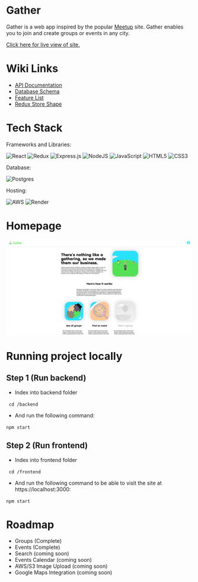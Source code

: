 # Gather

Gather is a web app inspired by the popular [Meetup](https://www.meetup.com) site. Gather enables you to join and create groups or events in any city.

[Click here for live view of site.](https://gather.city)

# Wiki Links
  * [API Documentation](https://github.com/cgrq/Gather/wiki/API-Documentation)
  * [Database Schema](https://github.com/cgrq/Gather/wiki/Database-Schema)
  * [Feature List](https://github.com/cgrq/Gather/wiki/Feature-List)
  * [Redux Store Shape](https://github.com/cgrq/Gather/wiki/Redux-Store-Shape)

# Tech Stack

Frameworks and Libraries:

![React](https://img.shields.io/badge/react-%2320232a.svg?style=for-the-badge&logo=react&logoColor=%2361DAFB) ![Redux](https://img.shields.io/badge/redux-%23593d88.svg?style=for-the-badge&logo=redux&logoColor=white) ![Express.js](https://img.shields.io/badge/express.js-%23404d59.svg?style=for-the-badge&logo=express&logoColor=%2361DAFB) ![NodeJS](https://img.shields.io/badge/node.js-6DA55F?style=for-the-badge&logo=node.js&logoColor=white) ![JavaScript](https://img.shields.io/badge/javascript-%23323330.svg?style=for-the-badge&logo=javascript&logoColor=%23F7DF1E) ![HTML5](https://img.shields.io/badge/html5-%23E34F26.svg?style=for-the-badge&logo=html5&logoColor=white) ![CSS3](https://img.shields.io/badge/css3-%231572B6.svg?style=for-the-badge&logo=css3&logoColor=white)

Database:

![Postgres](https://img.shields.io/badge/postgres-%23316192.svg?style=for-the-badge&logo=postgresql&logoColor=white)

Hosting:

![AWS](https://img.shields.io/badge/AWS-%23FF9900.svg?style=for-the-badge&logo=amazon-aws&logoColor=white) ![Render](https://img.shields.io/badge/Render-%46E3B7.svg?style=for-the-badge&logo=render&logoColor=white)


# Homepage

![landing page](assets/docs/gather-ui.png)

# Running project locally

## Step 1 (Run backend)
* Index into backend folder

``` cd /backend```

* And run the following command:

``` npm start ```
## Step 2 (Run frontend)
* Index into frontend folder

``` cd /frontend```

* And run the following command to be able to visit the site at https://localhost:3000:

``` npm start ```


# Roadmap

  * Groups (Complete)
  * Events (Complete)
  * Search (coming soon)
  * Events Calendar (coming soon)
  * AWS/S3 Image Upload (coming soon)
  * Google Maps Integration (coming soon)
